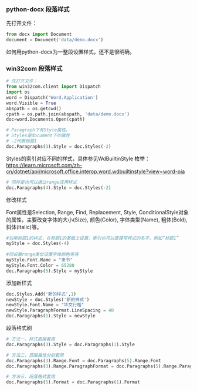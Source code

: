 ### python-docx 段落样式

先打开文件：
```python
from docx import Document
document = Document('data/demo.docx')
```

如何用python-docx为一整段设置样式，还不是很明确。

### win32com 段落样式

```python
# 先打开文件：
from win32com.client import Dispatch
import os
word = Dispatch('Word.Application') 
word.Visible = True
abspath = os.getcwd()
cpath = os.path.join(abspath, 'data/demo.docx')
doc=word.Documents.Open(cpath)
```

```python
# Paragraph下有Style属性。
# Styles是document下的属性
# -2代表标题1
doc.Paragraphs(3).Style = doc.Styles(-2)
```

Styles的索引对应不同的样式，具体参见WdBuiltinStyle 枚举：
https://learn.microsoft.com/zh-cn/dotnet/api/microsoft.office.interop.word.wdbuiltinstyle?view=word-pia

```python
# 同样是也可以通过range应用样式
doc.Paragraphs(4).Style = doc.Styles(-2)
```

修改样式

Font属性是Selection, Range, Find, Replacement, Style, ConditionalStyle对象的属性，主要改变字体的大小(Size), 颜色(Color), 字体类型(Name), 粗体(Bold),斜体(Italic)等。

```python              
#沿用标题1的样式，在标题1的基础上设置，索引也可以直接写样式的名字，例如“标题1”
myStyle = doc.Styles(-4)  
              
#同设置range类似设置字体颜色等等
myStyle.Font.Name = "隶书"    
myStyle.Font.Color = 65280
doc.Paragraphs(5).Style = myStyle
```

添加新样式
```python
doc.Styles.Add('新的样式',1)
newStyle = doc.Styles('新的样式') 
newStyle.Font.Name = "华文行楷"              
newStyle.ParagraphFormat.LineSpacing = 40 
doc.Paragraphs(1).Style = newStyle
```

段落格式刷
```python
# 方法一，样式直接套用
doc.Paragraphs(3).Style = doc.Paragraphs(1).Style 

# 方法二，范围属性分别套用
doc.Paragraphs(3).Range.Font = doc.Paragraphs(5).Range.Font
doc.Paragraphs(3).Range.ParagraphFormat = doc.Paragraphs(5).Range.ParagraphFormat

# 方法三，段落格式套用
doc.Paragraphs(5).Format = doc.Paragraphs(1).Format
```





